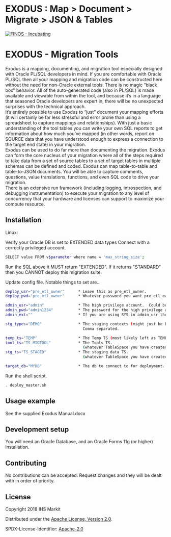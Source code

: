 # EXODUS : Map > Document > Migrate > JSON & Tables

[![FINOS - Incubating](https://cdn.jsdelivr.net/gh/finos/contrib-toolbox@master/images/badge-incubating.svg)](https://finosfoundation.atlassian.net/wiki/display/FINOS/Incubating)

# EXODUS - Migration Tools

Exodus is a mapping, documenting, and migration tool especially designed with Oracle PL/SQL developers in mind.  If you are comfortable with Oracle PL/SQL then all your mapping and migration code can be constructed here without the need for non-Oracle external tools.  There is no magic “black box” behavior.  All of the auto-generated code (also in PL/SQL) is made available and viewable from within the tool, and because it’s in a language that seasoned Oracle developers are expert in, there will be no unexpected surprises with the technical approach.  
It’s entirely possible to use Exodus to “just” document your mapping efforts (it will certainly be far less stressful and error prone than using a spreadsheet to capture mappings and relationships).  With just a basic understanding of the tool tables you can write your own SQL reports to get information about how much you’ve mapped (in other words, report on SOURCE data that you have understood enough to express a connection to the target end state) in your migration.  
Exodus can be used to do far more than documenting the migration.  Exodus can form the core nucleus of your migration where all of the steps required to take data from a set of source tables to a set of target tables in multiple schemas can be defined and coded.  Exodus can map table-to-table and table-to-JSON documents.  You will be able to capture comments, questions, value translations, functions, and even SQL code to drive your migration.  
There is an extensive run framework (including logging, introspection, and debugging instrumentation) to execute your migration to any level of concurrency that your hardware and licenses can support to maximize your compute resource.



## Installation

Linux:

Verify your Oracle DB is set to EXTENDED data types
Connect with a correctly privileged account.
```sh
SELECT value FROM v$parameter where name = 'max_string_size';
```
Run the SQL above it MUST return "EXTENDED". If it returns "STANDARD" then you CANNOT deploy this migration suite.

Update config file.
Notable things to set are..
```sh
deploy_usr="pre_etl_owner"      * Leave this as pre_etl_owner.
deploy_pwd="pre_etl_owner"      * Whatever password you want pre_etl_owner to have.

admin_usr="admin"               * The high privilege account.  Could be SYS. (on AWS its admin).
admin_pwd="admin1234"           * The password for the high privilege account.
admin_ext=""                    * If you are using SYS in admin_usr then this needs to be "AS SYSDBA".

stg_types="DEMO"                * The staging contexts (might just be PROD).
                                  Comma separated.

temp_ts="TEMP"                  * The Temp TS (most likely left as TEMP).
tool_ts="TS_MIGTOOL"            * The Tools TS.       
                                  (whatever TableSpace you have created for the Tool)
stg_ts="TS_STAGED"              * The staging data TS.
                                  (whatever TableSpace you have created for the Staged Data)

target_db="MYDB"                * The db to connect to for deployment.  Your DB.
```

Run the shell script.

```sh
. deploy_master.sh
```

## Usage example

See the supplied Exodus Manual.docx

## Development setup

You will need an Oracle Database, and an Oracle Forms 11g (or higher) installation.

## Contributing

No contributions can be accepted.  Request changes and they will be dealt with in order of priority.


## License

Copyright 2018 IHS Markit

Distributed under the [Apache License, Version 2.0](http://www.apache.org/licenses/LICENSE-2.0).

SPDX-License-Identifier: [Apache-2.0](https://spdx.org/licenses/Apache-2.0)
